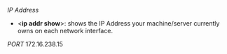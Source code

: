 *IP Address*

- <**ip addr show**>: shows the IP Address your machine/server currently owns on each network interface.

*PORT*
172.16.238.15
